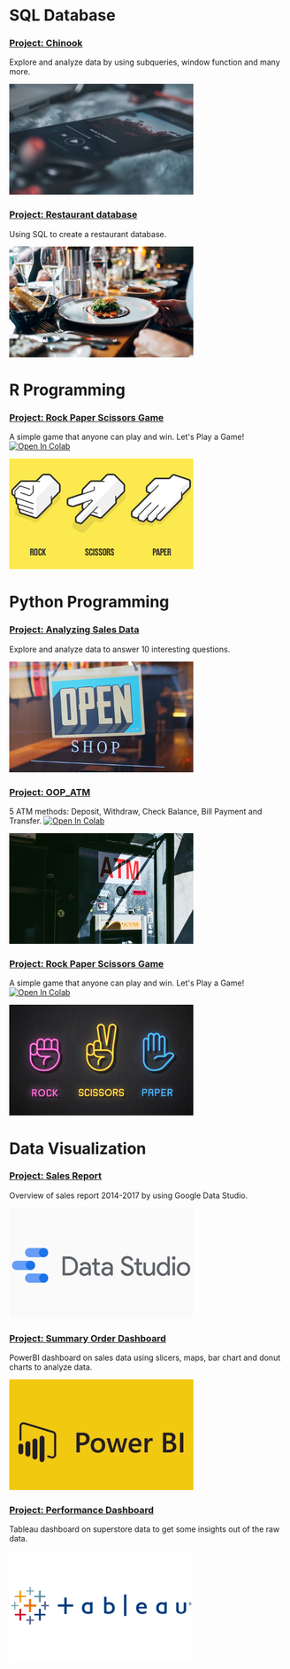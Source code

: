 # SQL Database
### [Project: Chinook](https://github.com/maypn/myPortfolio/blob/a9173b5bdcc126a89c280b081f88f5e1845e884c/SQL%20Database/chinook.sql)

Explore and analyze data by using subqueries, window function and many more. 
    
<img src="images/Chinook.PNG" width="333" height="200">
    
### [Project: Restaurant database](https://github.com/maypn/myPortfolio/blob/a9173b5bdcc126a89c280b081f88f5e1845e884c/SQL%20Database/Restaurant_Database.sql) 

Using SQL to create a restaurant database.
    
<img src="images/Restaurant.PNG" width="333" height="200">
  
# R Programming
### [Project: Rock Paper Scissors Game](https://github.com/maypn/myPortfolio/blob/a9173b5bdcc126a89c280b081f88f5e1845e884c/R%20Programming/Rock_Paper_Scissors_Game.R) 

A simple game that anyone can play and win. Let's Play a Game! [![Open In Colab](https://colab.research.google.com/assets/colab-badge.svg)](https://colab.research.google.com/drive/197AZFvIu_VJyCPi9GP3BiI--9hNbBVna?usp=sharing)
    
<img src="images/Game_01.PNG" width="333" height="200">
    
# Python Programming
### [Project: Analyzing Sales Data](https://github.com/maypn/myPortfolio/blob/f5b7c36686e4c2e68cdff30b1675d6d61fc01b73/Python%20Programming/Analyzing_Sales_Data.ipynb)

Explore and analyze data to answer 10 interesting questions.

<img src="images/Store_02.PNG" width="333" height="200">
  
### [Project: OOP_ATM](https://github.com/maypn/myPortfolio/blob/f5b7c36686e4c2e68cdff30b1675d6d61fc01b73/Python%20Programming/OOP_ATM.py) 
  
5 ATM methods: Deposit, Withdraw, Check Balance, Bill Payment and Transfer. [![Open In Colab](https://colab.research.google.com/assets/colab-badge.svg)](https://colab.research.google.com/drive/1bb8wVyEakpsO-QvxoCc3dUHo3ogBAIZt?usp=sharing)
     
<img src="images/ATM_02.PNG" width="333" height="200">
    
### [Project: Rock Paper Scissors Game](https://github.com/maypn/myPortfolio/blob/a9173b5bdcc126a89c280b081f88f5e1845e884c/Python%20Programming/Rock_Paper_Scissors_Game.py) 
    
A simple game that anyone can play and win. Let's Play a Game! [![Open In Colab](https://colab.research.google.com/assets/colab-badge.svg)](https://colab.research.google.com/drive/1ggwf9v4gNB-zEdDIIeCir8gHmdT8XbPC?usp=sharing)
    
<img src="images/Game_02.PNG" width="333" height="200">
    
  
# Data Visualization
### [Project: Sales Report](https://github.com/maypn/myPortfolio/blob/main/Dashboard/Sales_Report.pdf) 

Overview of sales report 2014-2017 by using Google Data Studio.  
  
<img src="images/DataStudio.PNG" width="333" height="200">
    
### [Project: Summary Order Dashboard](https://github.com/maypn/myPortfolio/blob/6dafbf487ab7ed791eb9e0fcc86d1dbf9f7aeac4/Dashboard/Summary%20order%20dashboard.pdf) 

PowerBI dashboard on sales data using slicers, maps, bar chart and donut charts to analyze data. 
  
<img src="images/PowerBI.PNG" width="333" height="200">
    
### [Project: Performance Dashboard](https://public.tableau.com/app/profile/mayp7482/viz/Tableau101_16594651781360/Dashboard1#1) 

Tableau dashboard on superstore data to get some insights out of the raw data.

<img src="images/tableau.PNG" width="333" height="200">
